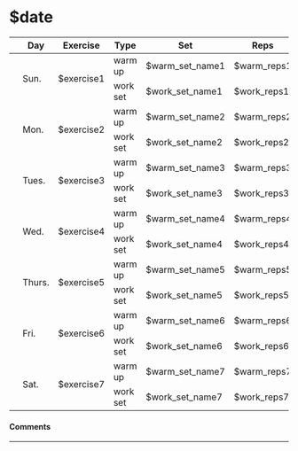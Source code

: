 # $date

||Day|Exercise|Type|Set|Reps|
|---|---|---|---|---|---|
|<td rowspan=2>Sun.</td> <td rowspan=2>$exercise1</td> |warm up| $warm_set_name1 | $warm_reps1 ||
||work set| $work_set_name1 | $work_reps1 ||
|<td rowspan=2>Mon.</td> <td rowspan=2>$exercise2</td> |warm up| $warm_set_name2 | $warm_reps2 ||
||work set| $work_set_name2 | $work_reps2 ||
|<td rowspan=2>Tues.</td> <td rowspan=2>$exercise3</td> |warm up| $warm_set_name3 | $warm_reps3 ||
||work set| $work_set_name3 | $work_reps3 ||
|<td rowspan=2>Wed.</td> <td rowspan=2>$exercise4</td> |warm up| $warm_set_name4 | $warm_reps4 ||
||work set| $work_set_name4 | $work_reps4 ||
|<td rowspan=2>Thurs.</td> <td rowspan=2>$exercise5</td> |warm up| $warm_set_name5 | $warm_reps5 ||
||work set| $work_set_name5 | $work_reps5 ||
|<td rowspan=2>Fri.</td> <td rowspan=2>$exercise6</td> |warm up| $warm_set_name6 | $warm_reps6 ||
||work set| $work_set_name6 | $work_reps6 ||
|<td rowspan=2>Sat.</td> <td rowspan=2>$exercise7</td> |warm up| $warm_set_name7 | $warm_reps7 ||
||work set| $work_set_name7 | $work_reps7 ||

#### Comments

---

